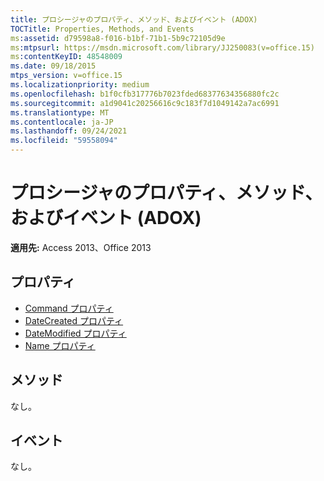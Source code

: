 ```yaml
---
title: プロシージャのプロパティ、メソッド、およびイベント (ADOX)
TOCTitle: Properties, Methods, and Events
ms:assetid: d79598a8-f016-b1bf-71b1-5b9c72105d9e
ms:mtpsurl: https://msdn.microsoft.com/library/JJ250083(v=office.15)
ms:contentKeyID: 48548009
ms.date: 09/18/2015
mtps_version: v=office.15
ms.localizationpriority: medium
ms.openlocfilehash: b1f0cfb317776b7023fded68377634356880fc2c
ms.sourcegitcommit: a1d9041c20256616c9c183f7d1049142a7ac6991
ms.translationtype: MT
ms.contentlocale: ja-JP
ms.lasthandoff: 09/24/2021
ms.locfileid: "59558094"
---
```

# <a name="procedure-properties-methods-and-events-adox"></a>プロシージャのプロパティ、メソッド、およびイベント (ADOX)

**適用先:** Access 2013、Office 2013

## <a name="properties"></a>プロパティ

- [Command プロパティ](command-property-adox.md)
- [DateCreated プロパティ](datecreated-property-adox.md)
- [DateModified プロパティ](datemodified-property-adox.md)
- [Name プロパティ](name-property-adox.md)

## <a name="methods"></a>メソッド

なし。

## <a name="events"></a>イベント

なし。

